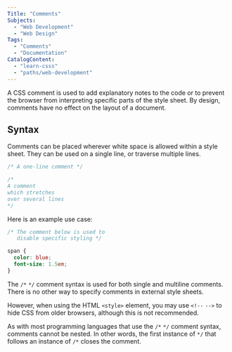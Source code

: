 ```yaml
---
Title: "Comments"
Subjects:
  - "Web Development"
  - "Web Design"
Tags: 
  - "Comments"
  - "Documentation"
CatalogContent:
  - "learn-csss"
  - "paths/web-development"
---
```


A CSS comment is used to add explanatory notes to the code or to prevent the browser from interpreting specific parts of the style sheet. By design, comments have no effect on the layout of a document.

## Syntax

Comments can be placed wherever white space is allowed within a style sheet. They can be used on a single line, or traverse multiple lines.

```css
/* A one-line comment */

/*
A comment
which stretches
over several lines
*/
```

Here is an example use case:

```css
/* The comment below is used to
   disable specific styling */

span {
  color: blue;
  font-size: 1.5em;
}
```

The `/*` `*/` comment syntax is used for both single and multiline comments. There is no other way to specify comments in external style sheets.

However, when using the HTML `<style>` element, you may use `<!--` `-->` to hide CSS from older browsers, although this is not recommended. 

As with most programming languages that use the `/*` `*/` comment syntax, comments cannot be nested. In other words, the first instance of `*/` that follows an instance of `/*` closes the comment.